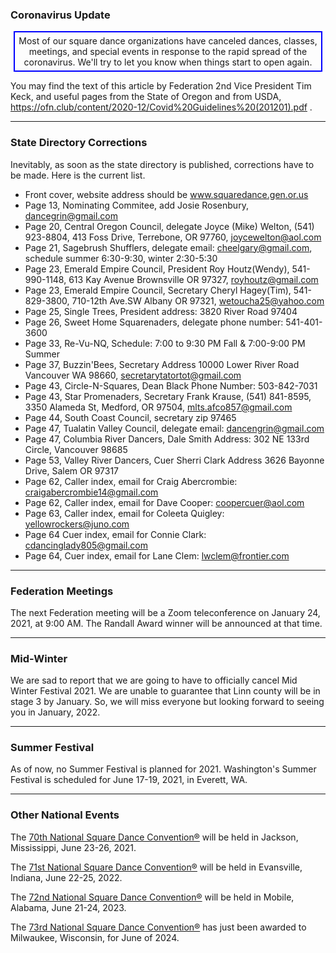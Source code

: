 ### Coronavirus Update

<center>
<div style='border: 2px solid blue; width:480px; padding:5px'>
Most of our square dance organizations have canceled dances, classes, meetings, 
and special events in response to the rapid spread of the coronavirus.  We'll try to
let you know when things start to open again.
</div>
</center>

You may find the text of this article by Federation 2nd Vice President Tim Keck, and useful pages from the State of Oregon and from USDA, https://ofn.club/content/2020-12/Covid%20Guidelines%20(201201).pdf .

---

### State Directory Corrections

Inevitably, as soon as the state directory is published, corrections have to be made.  Here is the current list.

* Front cover, website address should be www.squaredance.gen.or.us
* Page 13, Nominating Commitee, add Josie Rosenbury, dancegrin@gmail.com
* Page 20, Central Oregon Council, delegate Joyce (Mike) Welton, (541) 923-8804,
413 Foss Drive, Terrebone, OR 97760, joycewelton@aol.com
* Page 21, Sagebrush Shufflers, delegate email: cheelgary@gmail.com, 
schedule summer 6:30-9:30, winter 2:30-5:30
* Page 23, Emerald Empire Council, President Roy Houtz(Wendy), 541-990-1148, 613 Kay Avenue Brownsville OR 97327, royhoutz@gmail.com
* Page 23, Emerald Empire Council, Secretary Cheryl Hagey(Tim), 541-829-3800, 710-12th Ave.SW Albany OR 97321, wetoucha25@yahoo.com
* Page 25, Single Trees, President address: 3820 River Road 97404
* Page 26, Sweet Home Squarenaders, delegate phone number: 541-401-3600
* Page 33, Re-Vu-NQ, Schedule: 7:00 to 9:30 PM Fall & 7:00-9:00 PM Summer
* Page 37, Buzzin'Bees, Secretary Address 10000 Lower River Road Vancouver WA 98660, secretarytatortot@gmail.com
* Page 43, Circle-N-Squares, Dean Black Phone Number: 503-842-7031
* Page 43, Star Promenaders, Secretary Frank Krause, (541) 841-8595, 3350 Alameda St, Medford, OR 97504, mlts.afco857@gmail.com
* Page 44, South Coast Council, secretary zip 97465
* Page 47, Tualatin Valley Council, delegate email: dancengrin@gmail.com
* Page 47, Columbia River Dancers, Dale Smith Address: 302 NE 133rd Circle, Vancouver 98685
* Page 53, Valley River Dancers, Cuer Sherri Clark Address 3626 Bayonne Drive, Salem OR 97317
* Page 62, Caller index, email for Craig Abercrombie: craigabercrombie14@gmail.com
* Page 62, Caller index, email for Dave Cooper: coopercuer@aol.com
* Page 63, Caller index, email for Coleeta Quigley: yellowrockers@juno.com
* Page 64 Cuer index, email for Connie Clark: cdancinglady805@gmail.com
* Page 64, Cuer index, email for Lane Clem: lwclem@frontier.com

---

### Federation Meetings

The next Federation meeting will be a Zoom teleconference on January 24, 2021, at 9:00 AM.  The Randall Award winner will be announced at that time.

----

### Mid-Winter

We are sad to report that we are going to have to officially cancel Mid Winter Festival 2021. We are unable to guarantee that Linn county will be in stage 3 by January.  So, we will miss everyone but looking forward to seeing you in January, 2022.

----

### Summer Festival

As of now, no Summer Festival is planned for 2021.  Washington's Summer Festival is scheduled for June 17-19, 2021, in Everett, WA.

---

### Other National Events

The [70th National Square Dance Convention&reg;](https://www.70nsdc.com/) will be held in Jackson, Mississippi, June 23-26, 2021.

The [71st National Square Dance Convention&reg;](https://www.71nsdc.org/) will be held in Evansville, Indiana, June 22-25, 2022.

The [72nd National Square Dance Convention&reg;](https://www.72nsdc.com/) will be held in Mobile, Alabama, June 21-24, 2023.

The [73rd National Square Dance Convention&reg;](https://www.73nsdc.com/) has just been awarded to Milwaukee, Wisconsin, for June of 2024.


